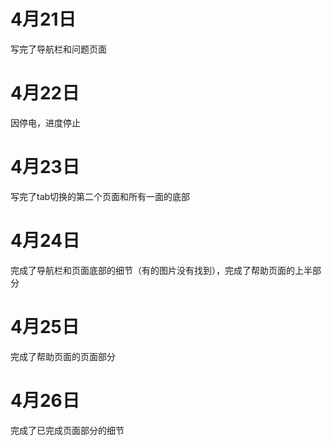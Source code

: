 # 4月21日

写完了导航栏和问题页面

# 4月22日

因停电，进度停止

# 4月23日

写完了tab切换的第二个页面和所有一面的底部

# 4月24日

完成了导航栏和页面底部的细节（有的图片没有找到），完成了帮助页面的上半部分

# 4月25日

完成了帮助页面的页面部分

# 4月26日

完成了已完成页面部分的细节